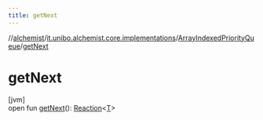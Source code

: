 ```yaml
---
title: getNext
---
```

//[alchemist](../../../index.html)/[it.unibo.alchemist.core.implementations](../index.html)/[ArrayIndexedPriorityQueue](index.html)/[getNext](get-next.html)



# getNext



[jvm]\
open fun [getNext](get-next.html)(): [Reaction](../../it.unibo.alchemist.model.interfaces/-reaction/index.html)<[T](index.html)>




